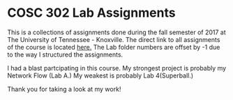 # COSC 302 Lab Assignments

This is a collections of assignments done during the fall semester of 2017 at The University of Tennessee - Knoxville.  The direct link to all assignments of the course is located [here.](http://web.eecs.utk.edu/~plank/plank/classes/cs302/labs.html)  The Lab folder numbers are offset by -1 due to the way I structured the assignments.

I had a blast partcipating in this course. My strongest project is probably my Network Flow (Lab A.) My weakest is probably Lab 4(Superball.) 

Thank  you for taking a look at my work!
